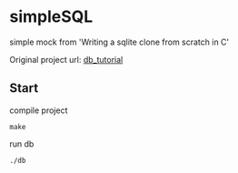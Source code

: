 # simpleSQL
simple mock from 'Writing a sqlite clone from scratch in C'

Original project url: [db_tutorial](https://cstack.github.io/db_tutorial/)

## Start

compile project

```shell
make
```

run db

```shell
./db
```
